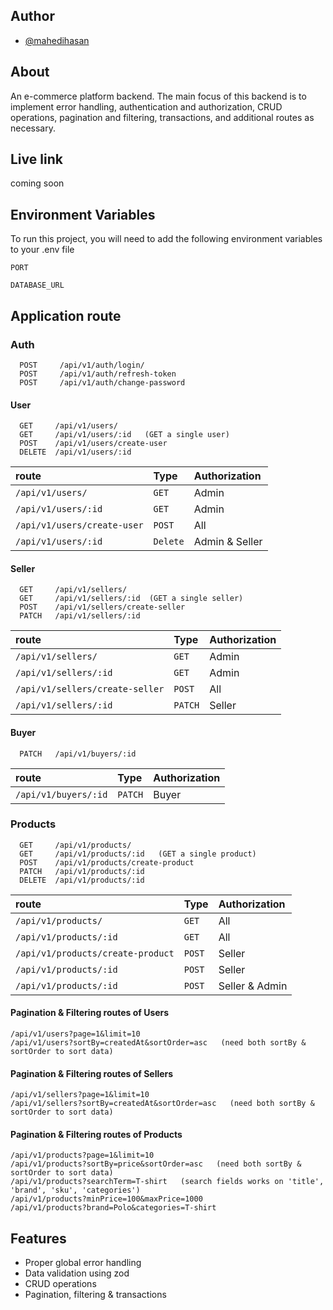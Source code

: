 ## Author

- [@mahedihasan](https://github.com/Mehedi-Hasan0)

## About

An e-commerce platform backend. The main focus of this backend is to implement error handling, authentication and authorization, CRUD operations, pagination and filtering, transactions, and additional routes as necessary.

## Live link

coming soon

## Environment Variables

To run this project, you will need to add the following environment variables to your .env file

`PORT`

`DATABASE_URL`

## Application route

### Auth

```
  POST     /api/v1/auth/login/
  POST     /api/v1/auth/refresh-token
  POST     /api/v1/auth/change-password
```

#### User

```
  GET     /api/v1/users/
  GET     /api/v1/users/:id   (GET a single user)
  POST    /api/v1/users/create-user
  DELETE  /api/v1/users/:id
```

| route                       | Type     | Authorization  |
| :-------------------------- | :------- | :------------- |
| `/api/v1/users/`            | `GET`    | Admin          |
| `/api/v1/users/:id`         | `GET`    | Admin          |
| `/api/v1/users/create-user` | `POST`   | All            |
| `/api/v1/users/:id`         | `Delete` | Admin & Seller |

#### Seller

```
  GET     /api/v1/sellers/
  GET     /api/v1/sellers/:id  (GET a single seller)
  POST    /api/v1/sellers/create-seller
  PATCH   /api/v1/sellers/:id
```

| route                           | Type    | Authorization |
| :------------------------------ | :------ | :------------ |
| `/api/v1/sellers/`              | `GET`   | Admin         |
| `/api/v1/sellers/:id`           | `GET`   | Admin         |
| `/api/v1/sellers/create-seller` | `POST`  | All           |
| `/api/v1/sellers/:id`           | `PATCH` | Seller        |

#### Buyer

```
  PATCH   /api/v1/buyers/:id
```

| route                | Type    | Authorization |
| :------------------- | :------ | :------------ |
| `/api/v1/buyers/:id` | `PATCH` | Buyer         |

### Products

```
  GET     /api/v1/products/
  GET     /api/v1/products/:id   (GET a single product)
  POST    /api/v1/products/create-product
  PATCH   /api/v1/products/:id
  DELETE  /api/v1/products/:id
```

| route                             | Type   | Authorization  |
| :-------------------------------- | :----- | :------------- |
| `/api/v1/products/`               | `GET`  | All            |
| `/api/v1/products/:id`            | `GET`  | All            |
| `/api/v1/products/create-product` | `POST` | Seller         |
| `/api/v1/products/:id`            | `POST` | Seller         |
| `/api/v1/products/:id`            | `POST` | Seller & Admin |

#### Pagination & Filtering routes of Users

```
/api/v1/users?page=1&limit=10
/api/v1/users?sortBy=createdAt&sortOrder=asc   (need both sortBy & sortOrder to sort data)
```

#### Pagination & Filtering routes of Sellers

```
/api/v1/sellers?page=1&limit=10
/api/v1/sellers?sortBy=createdAt&sortOrder=asc   (need both sortBy & sortOrder to sort data)
```

#### Pagination & Filtering routes of Products

```
/api/v1/products?page=1&limit=10
/api/v1/products?sortBy=price&sortOrder=asc   (need both sortBy & sortOrder to sort data)
/api/v1/products?searchTerm=T-shirt   (search fields works on 'title', 'brand', 'sku', 'categories')
/api/v1/products?minPrice=100&maxPrice=1000
/api/v1/products?brand=Polo&categories=T-shirt
```

## Features

- Proper global error handling
- Data validation using zod
- CRUD operations
- Pagination, filtering & transactions
